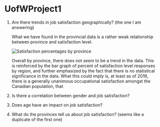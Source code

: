 # UofWProject1

1.	Are there trends in job satisfaction geographically? (the one I am answering)

    What we have found in the provincial data is a rather weak relationship between province and satisfaction level.

    ![](https://github.com/hhodek/UofWProject1/tree/gar_branch/canada_project/results/province_bar_percent.png?raw=true "Satisfaction percentages by province")
    
    Overall by province, there does not seem to be a trend in the data. This is reinforced by the bar graph of percent of satisfaction level responses by region, and further emphasized by the fact that there is no statistical significance in the data. What this could imply is, at least as of 2016, there is a generally unanimous occupational satisfaction amongst the Canadian population, that 

2.	Is there a correlation between gender and job satisfaction?
3.	Does age have an impact on job satisfaction?
4.	What do the provinces tell us about job satisfaction? (seems like a duplicate of the first one)
